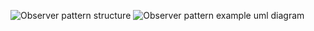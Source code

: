 ![Observer pattern structure](https://github.com/shadhin/OOD/blob/master/resource/images/observer_pattern_structure.png "")
![Observer pattern example uml diagram](https://github.com/shadhin/OOD/blob/master/resource/images/observer_pattern_uml.png "")
